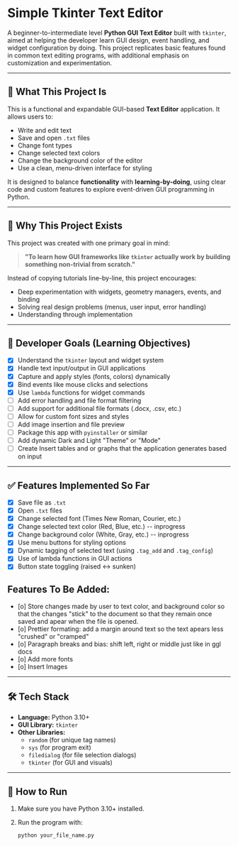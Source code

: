 # Simple Tkinter Text Editor

A beginner-to-intermediate level **Python GUI Text Editor** built with `tkinter`, aimed at helping the developer learn GUI design, event handling, and widget configuration by doing. This project replicates basic features found in common text editing programs, with additional emphasis on customization and experimentation.

---

## 📌 What This Project Is

This is a functional and expandable GUI-based **Text Editor** application. It allows users to:

- Write and edit text
- Save and open `.txt` files
- Change font types
- Change selected text colors
- Change the background color of the editor
- Use a clean, menu-driven interface for styling

It is designed to balance **functionality** with **learning-by-doing**, using clear code and custom features to explore event-driven GUI programming in Python.

---

## 🎯 Why This Project Exists

This project was created with one primary goal in mind:

> **"To learn how GUI frameworks like `tkinter` actually work by building something non-trivial from scratch."**

Instead of copying tutorials line-by-line, this project encourages:
- Deep experimentation with widgets, geometry managers, events, and binding
- Solving real design problems (menus, user input, error handling)
- Understanding through implementation

---

## 🧠 Developer Goals (Learning Objectives)

- [x] Understand the `tkinter` layout and widget system
- [x] Handle text input/output in GUI applications
- [x] Capture and apply styles (fonts, colors) dynamically
- [x] Bind events like mouse clicks and selections
- [x] Use `lambda` functions for widget commands
- [ ] Add error handling and file format filtering
- [ ] Add support for additional file formats (.docx, .csv, etc.)
- [ ] Allow for custom font sizes and styles
- [ ] Add image insertion and file preview
- [ ] Package this app with `pyinstaller` or similar
- [ ] Add dynamic Dark and Light "Theme" or "Mode"
- [ ] Create Insert tables and or graphs that the application generates based on input

---

## ✅ Features Implemented So Far

- [x] Save file as `.txt`
- [x] Open `.txt` files
- [x] Change selected font (Times New Roman, Courier, etc.)
- [x] Change selected text color (Red, Blue, etc.) -- inprogress
- [x] Change background color (White, Gray, etc.) -- inprogress
- [x] Use menu buttons for styling options
- [x] Dynamic tagging of selected text (using `.tag_add` and `.tag_config`)
- [x] Use of lambda functions in GUI actions
- [x] Button state toggling (raised ↔ sunken)

## Features To Be Added:
- [o] Store changes made by user to text color, and background color so that the changes "stick" to the document so that they remain once saved and apear when the file is opened.
- [o] Prettier formating: add a margin around text so the text apears less "crushed" or "cramped"
- [o] Paragraph breaks and bias: shift left, right or middle just like in ggl docs
- [o] Add more fonts
- [o] Insert Images

---

## 🛠️ Tech Stack

- **Language:** Python 3.10+
- **GUI Library:** `tkinter`
- **Other Libraries:**
  - `random` (for unique tag names)
  - `sys` (for program exit)
  - `filedialog` (for file selection dialogs)
  - `tkinter` (for GUI and visuals)

---

## 📝 How to Run

1. Make sure you have Python 3.10+ installed.
2. Run the program with:

   ```bash
   python your_file_name.py
